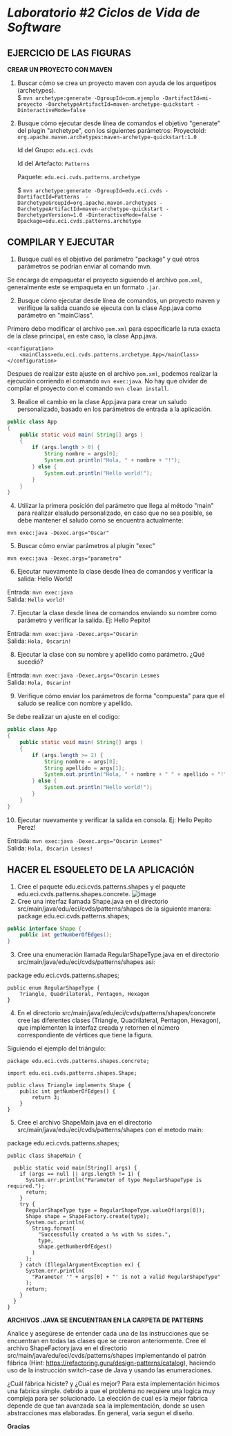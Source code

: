 # *Laboratorio #2 Ciclos de Vida de Software*
## EJERCICIO DE LAS FIGURAS
**CREAR UN PROYECTO CON MAVEN**  
1. Buscar cómo se crea un proyecto maven con ayuda de los arquetipos (archetypes).  
        $ `mvn archetype:generate -DgroupId=com.ejemplo -DartifactId=mi-proyecto -DarchetypeArtifactId=maven-archetype-quickstart -DinteractiveMode=false`
2. Busque cómo ejecutar desde línea de comandos el objetivo "generate" del plugin "archetype", con los siguientes parámetros:
    ProyectoId: `org.apache.maven.archetypes:maven-archetype-quickstart:1.0`

    Id del Grupo: `edu.eci.cvds`

    Id del Artefacto: `Patterns`

    Paquete: `edu.eci.cvds.patterns.archetype`
    
    $ `mvn archetype:generate -DgroupId=edu.eci.cvds -DartifactId=Patterns  -DarchetypeGroupId=org.apache.maven.archetypes -DarchetypeArtifactId=maven-archetype-quickstart -DarchetypeVersion=1.0 -DinteractiveMode=false -Dpackage=edu.eci.cvds.patterns.archetype
     `

## COMPILAR Y EJECUTAR     
1. Busque cuál es el objetivo del parámetro "package" y qué otros parámetros se podrían enviar al comando mvn.

Se encarga de empaquetar el proyecto siguiendo el archivo `pom.xml`, generalmente este se empaqueta en un formato `.jar`.

2. Busque cómo ejecutar desde línea de comandos, un proyecto maven y verifique la salida cuando se ejecuta con la clase App.java como parámetro en "mainClass".

Primero debo modificar el archivo `pom.xml` para especificarle la ruta exacta de la clase principal, en este caso, la clase App.java.
```
<configuration>
    <mainClass>edu.eci.cvds.patterns.archetype.App</mainClass>
</configuration>
```
Despues de realizar este ajuste en el archivo  `pom.xml`, podemos realizar la ejecución corriendo el comando `mvn exec:java`. No hay que olvidar de compilar el proyecto con el comando `mvn clean install`.

3. Realice el cambio en la clase App.java para crear un saludo personalizado, basado en los parámetros de entrada a la aplicación.

```java
public class App 
{
    public static void main( String[] args )
    {
        if (args.length > 0) {
            String nombre = args[0];
            System.out.println("Hola, " + nombre + "!");
        } else {
            System.out.println("Hello world!");
        }
    }
}
```
4. Utilizar la primera posición del parámetro que llega al método "main" para realizar elsaludo personalizado, en caso que no sea posible, se debe mantener el saludo como se encuentra actualmente:

`mvn exec:java -Dexec.args="Oscar"
`

5. Buscar cómo enviar parámetros al plugin "exec"

`mvn exec:java -Dexec.args="parametro"`

6. Ejecutar nuevamente la clase desde línea de comandos y verificar la salida: Hello World!

Entrada: `mvn exec:java`  
Salida: `Hello world!`

7. Ejecutar la clase desde línea de comandos enviando su nombre como parámetro y verificar la salida. Ej: Hello Pepito!

Entrada: `mvn exec:java -Dexec.args="Oscarin`  
Salida: `Hola, Oscarin!`

8. Ejecutar la clase con su nombre y apellido como parámetro. ¿Qué sucedió?

Entrada: `mvn exec:java -Dexec.args="Oscarin Lesmes`  
Salida: `Hola, Oscarin!`

9. Verifique cómo enviar los parámetros de forma "compuesta" para que el saludo se realice con nombre y apellido.

Se debe realizar un ajuste en el codigo:

```java
public class App 
{
    public static void main( String[] args )
    {
        if (args.length >= 2) {
            String nombre = args[0];
            String apellido = args[1];
            System.out.println("Hola, " + nombre + " " + apellido + "!");
        } else {
            System.out.println("Hello world!");
        }
    }
}
```

10. Ejecutar nuevamente y verificar la salida en consola. Ej: Hello Pepito Perez!

Entrada: `mvn exec:java -Dexec.args="Oscarin Lesmes"`  
Salida: `Hola, Oscarin Lesmes!`


## HACER EL ESQUELETO DE LA APLICACIÓN
1. Cree el paquete edu.eci.cvds.patterns.shapes y el paquete edu.eci.cvds.patterns.shapes.concrete.
![image](https://github.com/oscar0617/Laboratorio-2-CDVS---Oscar-Lesmes-y-Jeisson-Casallas/assets/111905740/f1446b9b-0396-4b65-971d-07e54f7ce7ad)
2. Cree una interfaz llamada Shape.java en el directorio src/main/java/edu/eci/cvds/patterns/shapes de la siguiente manera:
package edu.eci.cvds.patterns.shapes;
```java
public interface Shape {
    public int getNumberOfEdges();
}
```
3. Cree una enumeración llamada RegularShapeType.java en el directorio src/main/java/edu/eci/cvds/patterns/shapes así:

package edu.eci.cvds.patterns.shapes;
```
public enum RegularShapeType {
    Triangle, Quadrilateral, Pentagon, Hexagon
}
```
4. En el directorio src/main/java/edu/eci/cvds/patterns/shapes/concrete cree las diferentes clases (Triangle, Quadrilateral, Pentagon, Hexagon), que implementen la interfaz creada y retornen el número correspondiente de vértices que tiene la figura.

Siguiendo el ejemplo del triángulo:
```
package edu.eci.cvds.patterns.shapes.concrete;

import edu.eci.cvds.patterns.shapes.Shape;

public class Triangle implements Shape {
    public int getNumberOfEdges() {
        return 3;
    }
}
```
5. Cree el archivo ShapeMain.java en el directorio src/main/java/edu/eci/cvds/patterns/shapes con el metodo main:

package edu.eci.cvds.patterns.shapes;

```
public class ShapeMain {

  public static void main(String[] args) {
    if (args == null || args.length != 1) {
      System.err.println("Parameter of type RegularShapeType is required.");
      return;
    }
    try {
      RegularShapeType type = RegularShapeType.valueOf(args[0]);
      Shape shape = ShapeFactory.create(type);
      System.out.println(
        String.format(
          "Successfully created a %s with %s sides.",
          type,
          shape.getNumberOfEdges()
        )
      );
    } catch (IllegalArgumentException ex) {
      System.err.println(
        "Parameter '" + args[0] + "' is not a valid RegularShapeType"
      );
      return;
    }
  }
}
```
**ARCHIVOS .JAVA SE ENCUENTRAN EN LA CARPETA DE PATTERNS**

Analice y asegúrese de entender cada una de las instrucciones que se encuentran en todas las clases que se crearon anteriormente. Cree el archivo ShapeFactory.java en el directorio src/main/java/edu/eci/cvds/patterns/shapes implementando el patrón fábrica (Hint: https://refactoring.guru/design-patterns/catalog), haciendo uso de la instrucción switch-case de Java y usando las enumeraciones.

¿Cuál fábrica hiciste? y ¿Cuál es mejor? 
Para esta implementación hicimos una fabrica simple. debido a que el problema no requiere una logica muy compleja para ser solucionado. La elección de cual es la mejor fabrica depende de que tan avanzada sea la implementación, donde se usen abstracciones mas elaboradas. En general, varia segun el diseño.

**Gracias**
